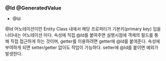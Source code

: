 ### @Id @GeneratedValue

* @Id

@Id 어노테이션이란 Entity Class 내에서 해당 프로퍼티가 기본키(primary key) 임을 나타내는 어노테이션 이다. 속성에 직접 @Id를 붙여주면 실행시점에 객체의 필드를 통해 직접 접근하게 하는 것이며, getter를 이용하려면 getter에 @Id를 붙여준다. 속성에부여하게 되면 setter/getter 없이도 작업이 가능하다. setter에 @Id를 붙이면 예외가 발생한다.
